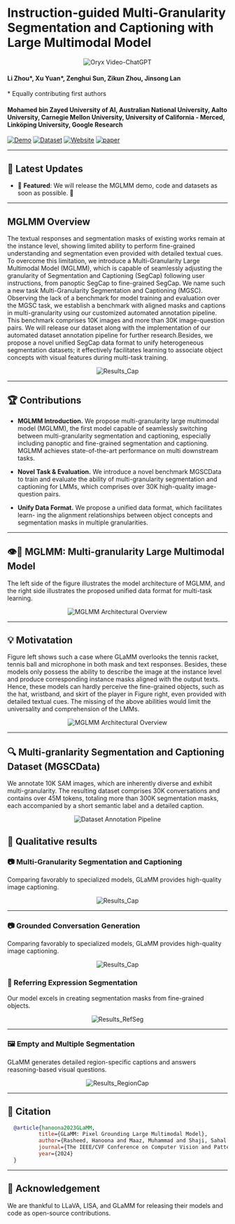 # Instruction-guided Multi-Granularity Segmentation and Captioning with Large Multimodal Model
<p align="center">
    <img src="https://i.imgur.com/waxVImv.png" alt="Oryx Video-ChatGPT">
</p>

#### Li Zhou\*, Xu Yuan\*, Zenghui Sun, Zikun Zhou, Jinsong Lan
\* Equally contributing first authors


#### **Mohamed bin Zayed University of AI, Australian National University, Aalto University, Carnegie Mellon University, University of California - Merced, Linköping University, Google Research**
[![Demo](https://img.shields.io/badge/Online-Demo-red)]()
[![Dataset](https://img.shields.io/badge/Dataset-Access-<COLOR>)]()
[![Website](https://img.shields.io/badge/Project-Website-87CEEB)](https://lizhou-cs.github.io/mglmm.github.io)
[![paper](https://img.shields.io/badge/arXiv-Paper-<COLOR>.svg)](https://arxiv.org/abs/2311.03356)

---

## 📢 Latest Updates

- 🌟 **Featured**: We will release the MGLMM demo, code and datasets as soon as possible. 🌟

---

##  MGLMM Overview

<!-- Large Multimodal Models (LMMs) have achieved significant progress by extending large language models. Building on this progress, the latest developments in LMMs demonstrate the ability to generate dense pixel-wise segmentation through the integration of segmentation models.  -->
The textual responses and segmentation masks of existing works remain at the instance level, showing limited ability to perform fine-grained understanding and segmentation even provided with detailed textual cues.
To overcome this limitation, we introduce a Multi-Granularity Large Multimodal Model (MGLMM), which is capable of seamlessly adjusting the granularity of Segmentation and Captioning (SegCap) following user instructions, from panoptic SegCap to fine-grained SegCap. 
We name such a new task Multi-Granularity Segmentation and Captioning (MGSC). Observing the lack of a benchmark for model training and evaluation over the MGSC task, we establish a benchmark with aligned masks and captions in multi-granularity using our customized automated annotation pipeline. This benchmark comprises 10K images and more than 30K image-question pairs.
 We will release our dataset along with the implementation of our automated dataset annotation pipeline for further research.Besides, we propose a novel unified SegCap data format to unify heterogeneous segmentation datasets; it effectively facilitates learning to associate object concepts with visual features during multi-task training. 
 <!-- Extensive experiments demonstrate that our MGLMM excels at tackling more than eight downstream tasks and achieves state-of-the-art performance in MGSC, GCG, image captioning, referring segmentation, multiple and empty segmentation, and reasoning segmentation tasks.  -->
 <!-- The great performance and versatility of MGLMM underscore its potential impact on advancing multimodal research. -->

<p align="center">
  <img src="images/mglmm/capability.png" alt="Results_Cap">
</p>


---

## 🏆 Contributions

- **MGLMM Introduction.** We propose multi-granularity large multimodal model (MGLMM), the first model capable of seamlessly switching between multi-granularity segmentation and captioning, especially including panoptic and fine-grained segmentation and captioning. MGLMM achieves state-of-the-art performance on multi downstream tasks.

- **Novel Task & Evaluation.** We introduce a novel benchmark MGSCData to train and evaluate the ability of multi-granularity segmentation and captioning for LMMs, which comprises over 30K high-quality image-question pairs.

- **Unify Data Format.** We propose a unified data format, which facilitates learn- ing the alignment relationships between object concepts and segmentation masks in multiple granularities.

---

## 👁️💬 MGLMM: Multi-granularity Large Multimodal Model
The left side of the figure illustrates the model architecture of MGLMM, and the right side illustrates the proposed unified data format for multi-task learning.

<p align="center">
  <img src="images/mglmm/framework.png" alt="MGLMM Architectural Overview">
</p>

---

## 💡 Motivatation
Figure left shows such a case where GLaMM overlooks the tennis racket, tennis ball and microphone in both mask and text responses. Besides, these models only possess the ability to describe the image at the instance level and produce corresponding instance masks aligned with the output texts. Hence, these models can hardly perceive the fine-grained objects, such as the hat, wristband, and skirt of the player in Figure right, even provided with detailed textual cues. The missing of the above abilities would limit the universality and comprehension of the LMMs.

<p align="center">
  <img src="images/mglmm/detaile_motivation.png" alt="MGLMM Architectural Overview">
</p>

---

## 🔍 Multi-granlarity Segmentation and Captioning Dataset (MGSCData)

We annotate 10K SAM images, which are inherently diverse and exhibit multi-granularity. The resulting dataset comprises 30K conversations and contains over 45M tokens, totaling more than 300K segmentation masks, each accompanied by a short semantic label and a detailed caption. 

<p align="center">
  <img src="images/mglmm/pipeline.png" alt="Dataset Annotation Pipeline">
</p>
<!-- --- -->

## 🚀 Qualitative results

### 📷 Multi-Granularity Segmentation and Captioning

Comparing favorably to specialized models, GLaMM provides high-quality image captioning.

<p align="center">
  <img src="images/qualitative_results/mgsc.png" alt="Results_Cap">
</p>

---

### 📷 Grounded Conversation Generation 

Comparing favorably to specialized models, GLaMM provides high-quality image captioning.

<p align="center">
  <img src="images/qualitative_results/gcg_case.png" alt="Results_Cap">
</p>

<!-- --- -->

### 🎯 Referring Expression Segmentation

Our model excels in creating segmentation masks from fine-grained objects.

<p align="center">
  <img src="images/qualitative_results/ref-seg.png" alt="Results_RefSeg">
</p>

<!-- <p align="center">
  <img src="images/tables/ReferSeg_Table.png" alt="Table_RefSeg">
</p> -->

---

### 🖼️ Empty and Multiple Segmentation

GLaMM generates detailed region-specific captions and answers reasoning-based visual questions.

<p align="center">
  <img src="images/qualitative_results/mutliple.png" alt="Results_RegionCap">
</p>

<!-- <p align="center">
  <img src="images/tables/Region_Cap_Table.png" alt="Table_RegionCap">
</p> -->

---

<!-- ### 📷 Image Captioning

Comparing favorably to specialized models, GLaMM provides high-quality image captioning.

<p align="center">
  <img src="images/glamm/results_6_cap.png" alt="Results_Cap">
</p>

--- -->

<!-- ## 💬 Conversational Style Question Answering

GLaMM demonstrates its prowess in engaging in detailed, region-specific, and grounded conversations. This effectively highlights its adaptability in intricate visual-language interactions and robustly retaining reasoning capabilities inherent to LLMs.

<p align="center">
  <img src="images/glamm/results_4_conv.png" alt="Results_Conv">
</p>

---

<p align="center">
  <img src="images/glamm/results_5_conv.png" alt="Results_Conv">
</p>

--- -->

## 📜 Citation
```bibtex
  @article{hanoona2023GLaMM,
          title={GLaMM: Pixel Grounding Large Multimodal Model},
          author={Rasheed, Hanoona and Maaz, Muhammad and Shaji, Sahal and Shaker, Abdelrahman and Khan, Salman and Cholakkal, Hisham and Anwer, Rao M. and Xing, Eric and Yang, Ming-Hsuan and Khan, Fahad S.},
          journal={The IEEE/CVF Conference on Computer Vision and Pattern Recognition},
          year={2024}
  }
```

---
## 🙏 Acknowledgement
We are thankful to LLaVA, LISA, and GLaMM for releasing their models and code as open-source contributions.


<!-- ---
[<img src="images/logos/IVAL_logo.png" width="200" height="100">](https://www.ival-mbzuai.com)
[<img src="images/logos/Oryx_logo.png" width="100" height="100">](https://github.com/mbzuai-oryx)
[<img src="images/logos/MBZUAI_logo.png" width="360" height="85">](https://mbzuai.ac.ae) -->
